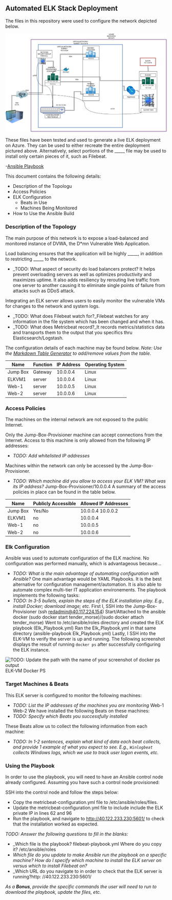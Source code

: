 ## Automated ELK Stack Deployment

The files in this repository were used to configure the network depicted below.

![Elkstack Diagram](https://github.com/upshawjames25/Elk-Project1/blob/main/Diagrams/HW%20Diagram.drawio.png)

These files have been tested and used to generate a live ELK deployment on Azure. They can be used to either recreate the entire deployment pictured above. Alternatively, select portions of the _____ file may be used to install only certain pieces of it, such as Filebeat.

  -[Ansible Playbook](https://github.com/upshawjames25/Elk-Project1/tree/main/Ansible)

This document contains the following details:
- Description of the Topologu
- Access Policies
- ELK Configuration
  - Beats in Use
  - Machines Being Monitored
- How to Use the Ansible Build


### Description of the Topology

The main purpose of this network is to expose a load-balanced and monitored instance of DVWA, the D*mn Vulnerable Web Application.

Load balancing ensures that the application will be highly _____, in addition to restricting _____ to the network.
- _TODO: What aspect of security do load balancers protect?
It helps prevent overloading servers as well as optimizes productivity and maximizes uptime.
It also adds resiliency by rerouting live traffic from one server to another causing it to eliminate single points of failure from attacks such as DDoS attack. 

Integrating an ELK server allows users to easily monitor the vulnerable VMs for changes to the network and system logs.
- _TODO: What does Filebeat watch for?_Filebeat watches for any information in the file system which has been changed and when it has.
- _TODO: What does Metricbeat record?_It records metrics/statistics data and transports them to the output that you specifics thru Elasticsearch/Logstash.

The configuration details of each machine may be found below.
_Note: Use the [Markdown Table Generator](http://www.tablesgenerator.com/markdown_tables) to add/remove values from the table_.

| Name     | Function | IP Address | Operating System |
|----------|----------|------------|------------------|
| Jump Box | Gateway  | 10.0.0.4   | Linux            |
|ELKVM1    |server    | 10.0.0.4   | Linux            |
|Web-1     |server    | 10.0.0.5   | Linux            |
|Web-2     |server    | 10.0.0.6   | Linux            |

### Access Policies

The machines on the internal network are not exposed to the public Internet. 

Only the Jump-Box-Provisioner machine can accept connections from the Internet. Access to this machine is only allowed from the following IP addresses:
- _TODO: Add whitelisted IP addresses_

Machines within the network can only be accessed by the Jump-Box-Provisioner.
- _TODO: Which machine did you allow to access your ELK VM? What was its IP address?_
 Jump-Box-Provisioner/10.0.0.4
A summary of the access policies in place can be found in the table below.

| Name     | Publicly Accessible | Allowed IP Addresses |
|----------|---------------------|----------------------|
| Jump Box | Yes/No              | 10.0.0.4 10.0.0.2    |
| ELKVM1   |  no                 | 10.0.0.4             |
| Web-1    |  no                 | 10.0.0.5             |
| Web-2    |  no                 | 10.0.0.6             |
### Elk Configuration

Ansible was used to automate configuration of the ELK machine. No configuration was performed manually, which is advantageous because...
- _TODO: What is the main advantage of automating configuration with Ansible?_
One main advantage would be YAML Playbooks. It is the best alternative for configuration management/automation.
It is also able to automate complex multi-tier IT application environements.
The playbook implements the following tasks:
- _TODO: In 3-5 bullets, explain the steps of the ELK installation play. E.g., install Docker; download image; etc._
First I, SSH into the Jump-Box-Provisioner (ssh redadmin@40.117.224.154)
Start/Attached to the ansible docker (sudo docker start tender_morse)/(sudo docker attach tender_morse)
Went to /etc/ansible/roles directory and created the ELK playbook (Elk_Playbook.yml)
Ran the Elk_Playbook.yml in that same directory (ansible-playbook Elk_Playbook.yml)
Lastly, I SSH into the ELK-VM to verify the server is up and running.
The following screenshot displays the result of running `docker ps` after successfully configuring the ELK instance.

![TODO: Update the path with the name of your screenshot of docker ps output](Images/docker_ps_output.png)
ELK-VM Docker PS
### Target Machines & Beats
This ELK server is configured to monitor the following machines:
- _TODO: List the IP addresses of the machines you are monitoring_
Web-1 
Web-2 
We have installed the following Beats on these machines:
- _TODO: Specify which Beats you successfully installed_

These Beats allow us to collect the following information from each machine:
- _TODO: In 1-2 sentences, explain what kind of data each beat collects, and provide 1 example of what you expect to see. E.g., `Winlogbeat` collects Windows logs, which we use to track user logon events, etc._

### Using the Playbook
In order to use the playbook, you will need to have an Ansible control node already configured. Assuming you have such a control node provisioned: 

SSH into the control node and follow the steps below:
- Copy the metricbeat-configuration.yml file to /etc/ansible/roles/files.
- Update the metricbeat-configuration.yml file to include include the ELK private IP in lines 62 and 96
- Run the playbook, and navigate to http://40.122.233.230:5601/ to check that the installation worked as expected.

_TODO: Answer the following questions to fill in the blanks:_
- _Which file is the playbook? filebeat-playbook.yml Where do you copy it? /etc/ansible/roles
- _Which file do you update to make Ansible run the playbook on a specific machine? How do I specify which machine to install the ELK server on versus which to install Filebeat on?_
- _Which URL do you navigate to in order to check that the ELK server is running?http: //40.122.233.230:5601/

_As a **Bonus**, provide the specific commands the user will need to run to download the playbook, update the files, etc._